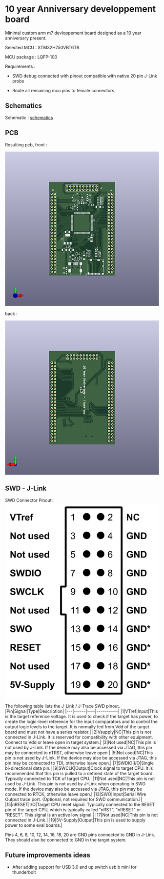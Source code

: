 # 10 year Anniversary developpement board

Minimal custom arm m7 devloppement board designed as a 10 year anniversary present. 

Selected MCU : STM32H750VBT6TR 

MCU package :  LQFP-100 

Requirements :

- SWD debug connected with pinout compatible with native 20 pin J-Link probe

- Route all remaining mcu pins to female connectors 

## Schematics

Schematic : [schematics](/doc/schematic.pdf)

## PCB

Resulting pcb, front : 

![fount!](/doc/front.png)

back :

![back!](/doc/back.png)

## SWD - J-Link

SWD Connector Pinout:
![connector!](/doc/swd_jlink.svg)

The following table lists the J-Link / J-Trace SWD pinout.
|Pin|Signal|Type|Description|
|---|------|----|-----------|
|1|VTref|Input|This is the target reference voltage. It is used to check if the target has power, to create the logic-level reference for the input comparators and to control the output logic levels to the target. It is normally fed from Vdd of the target board and must not have a series resistor.|
|2|Vsupply|NC|This pin is not connected in J-Link. It is reserved for compatibility with other equipment. Connect to Vdd or leave open in target system.|
|3|Not used|NC|This pin is not used by J-Link. If the device may also be accessed via JTAG, this pin may be connected to nTRST, otherwise leave open.|
|5|Not used|NC|This pin is not used by J-Link. If the device may also be accessed via JTAG, this pin may be connected to TDI, otherwise leave open.|
|7|SWDIO|I/O|Single bi-directional data pin.|
|9|SWCLK|Output|Clock signal to target CPU. It is recommended that this pin is pulled to a defined state of the target board. Typically connected to TCK of target CPU.|
|11|Not used|NC|This pin is not used by J-Link. This pin is not used by J-Link when operating in SWD mode. If the device may also be accessed via JTAG, this pin may be connected to RTCK, otherwise leave open.|
|13|SWO|Input|Serial Wire Output trace port. (Optional, not required for SWD communication.)|
|15|nRESET|I/O|Target CPU reset signal. Typically connected to the RESET pin of the target CPU, which is typically called "nRST", "nRESET" or "RESET". This signal is an active low signal.|
|17|Not used|NC|This pin is not connected in J-Link.|
|19|5V-Supply|Output|This pin is used to supply power to some eval boards.|

Pins 4, 6, 8, 10, 12, 14, 16, 18, 20 are GND pins connected to GND in J-Link. They should also be connected to GND in the target system.


## Future improvements ideas

- After adding support for USB 3.0 and up switch usb b mini for thunderbolt
